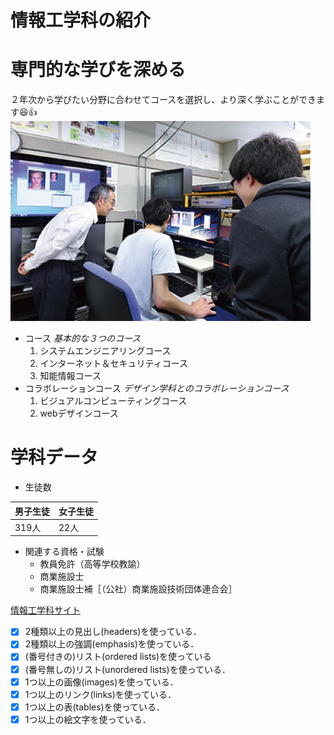 #  情報工学科の紹介
#  専門的な学びを深める

２年次から学びたい分野に合わせてコースを選択し、より深く学ぶことができます:laughing::+1:
![logo](abm00014693.jpeg )
* コース
*基本的な３つのコース*
  1. システムエンジニアリングコース
  2. インターネット＆セキュリティコース
  3. 知能情報コース
* コラボレーションコース
*デザイン学科とのコラボレーションコース*
   1. ビジュアルコンピューティングコース
   2. webデザインコース
#  学科データ

* 生徒数

男子生徒 | 女子生徒
------- | -------
319人 | 22人
* 関連する資格・試験
  * 教員免許（高等学校教諭）
  * 商業施設士
  * 商業施設士補［（公社）商業施設技術団体連合会］

[情報工学科サイト](https://feng.takushoku-u.ac.jp/course/cs/ )


- [x] 2種類以上の見出し(headers)を使っている．
- [x] 2種類以上の強調(emphasis)を使っている．
- [x] (番号付きの)リスト(ordered lists)を使っている
- [x] (番号無しの)リスト(unordered lists)を使っている．
- [x] 1つ以上の画像(images)を使っている．
- [x] 1つ以上のリンク(links)を使っている．
- [x] 1つ以上の表(tables)を使っている．
- [x] 1つ以上の絵文字を使っている．
